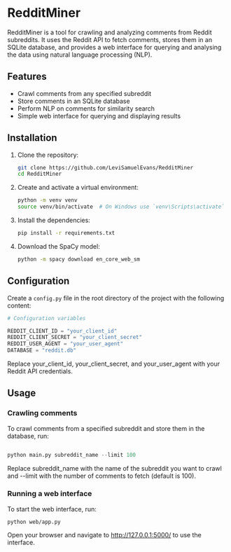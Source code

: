 # RedditMiner

RedditMiner is a tool for crawling and analyzing comments from Reddit subreddits. It uses the Reddit API to fetch comments, stores them in an SQLite database, and provides a web interface for querying and analysing the data using natural language processing (NLP).

## Features

- Crawl comments from any specified subreddit
- Store comments in an SQLite database
- Perform NLP on comments for similarity search
- Simple web interface for querying and displaying results

## Installation

1. Clone the repository:

    ```bash
    git clone https://github.com/LeviSamuelEvans/RedditMiner
    cd RedditMiner
    ```

2. Create and activate a virtual environment:

    ```bash
    python -m venv venv
    source venv/bin/activate  # On Windows use `venv\Scripts\activate`
    ```

3. Install the dependencies:

    ```bash
    pip install -r requirements.txt
    ```

4. Download the SpaCy model:

    ```bash
    python -m spacy download en_core_web_sm
    ```

## Configuration

Create a `config.py` file in the root directory of the project with the following content:

```python
# Configuration variables

REDDIT_CLIENT_ID = "your_client_id"
REDDIT_CLIENT_SECRET = "your_client_secret"
REDDIT_USER_AGENT = "your_user_agent"
DATABASE = "reddit.db"
```

Replace your_client_id, your_client_secret, and your_user_agent with your Reddit API credentials.

## Usage

### Crawling comments
To crawl comments from a specified subreddit and store them in the database, run:

```python

python main.py subreddit_name --limit 100


```
Replace subreddit_name with the name of the subreddit you want to crawl and --limit with the number of comments to fetch (default is 100).

### Running a web interface

To start the web interface, run:

```
python web/app.py

```

Open your browser and navigate to http://127.0.0.1:5000/ to use the interface.